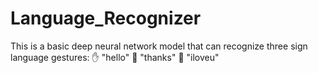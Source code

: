 # Language_Recognizer
This is a basic deep neural network model that can recognize three sign language gestures:  ✋ "hello"  🙏 "thanks"  🤟 "iloveu"
